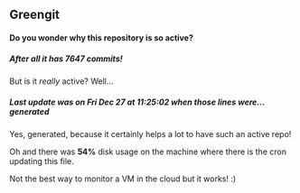 ## Greengit

#### Do you wonder why this repository is so active?

##### After all it has 7647 commits!

But is it *really* active? Well...

##### Last update was on Fri Dec 27 at 11:25:02 when those lines were... generated

Yes, generated, because it certainly helps a lot to have such an active repo!

Oh and there was **54%** disk usage on the machine
where there is the cron updating this file.

Not the best way to monitor a VM in the cloud but it works! :)
